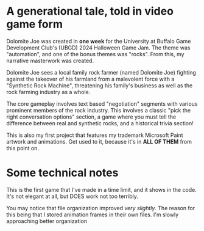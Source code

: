 # A generational tale, told in video game form

Dolomite Joe was created in **one week** for the University at Buffalo Game Development Club's (UBGD) 2024 Halloween Game Jam.
The theme was "automation", and one of the bonus themes was "rocks". From this, my narrative masterwork was created.

Dolomite Joe sees a local family rock farmer (named Dolomite Joe) fighting against the takeover of his farmland from a malevolent force with a "Synthetic Rock Machine", threatening his family's business as well as the rock farming industry as a whole.

The core gameplay involves text based "negotiation" segments with various prominent members of the rock industry. This involves a classic "pick the right conversation options" section, a game where you must tell the difference between real and synthetic rocks, and a historical trivia section!

This is also my first project that features my trademark Microsoft Paint artwork and animations. Get used to it, because it's in **ALL OF THEM** from this point on.

# Some technical notes

This is the first game that I've made in a time limit, and it shows in the code. It's not elegant at all, but DOES work not too terribly.

You may notice that file organization improved *very slightly*. The reason for this being that I stored animation frames in their own files. I'm slowly approaching better organization
